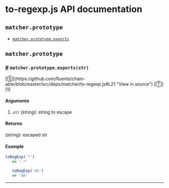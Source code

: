 # to-regexp.js API documentation

<!-- div class="toc-container" -->

<!-- div -->

## `matcher.prototype`
* <a href="#matcher-prototype-exports">`matcher.prototype.exports`</a>

<!-- /div -->

<!-- /div -->

<!-- div class="doc-container" -->

<!-- div -->

## `matcher.prototype`

<!-- div -->

<h3 id="matcher-prototype-exports"><a href="#matcher-prototype-exports">#</a>&nbsp;<code>matcher.prototype.exports(str)</code></h3>
[&#x24C8;](https://github.com/fluents/chain-able/blob/master/src/deps/matcher/to-regexp.js#L21 "View in source") [&#x24C9;][1]



#### Arguments
1. `str` *(string)*: string to escape

#### Returns
*(string)*: escaped str

#### Example
```js
toRegExp('*')
   => '.*'

   toRegExp('eh')
   => 'eh'
```
---

<!-- /div -->

<!-- /div -->

<!-- /div -->

 [1]: #matcher.prototype "Jump back to the TOC."
